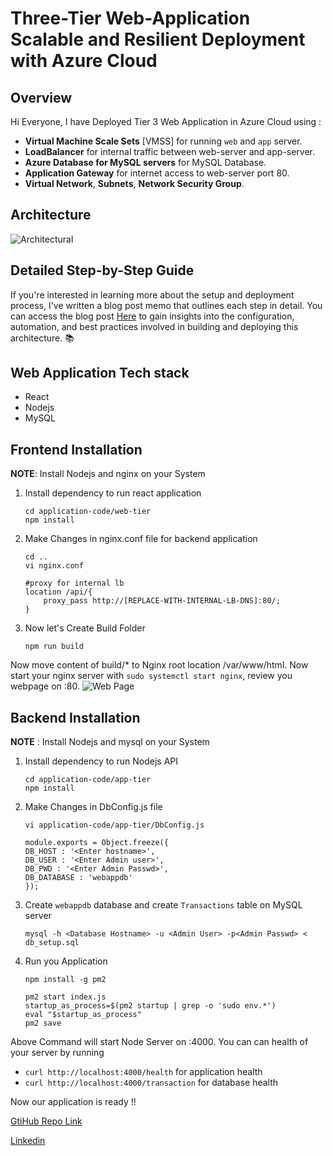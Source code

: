 
# Three-Tier Web-Application Scalable and Resilient Deployment with Azure Cloud

## Overview
Hi Everyone, I have Deployed Tier 3 Web Application in Azure Cloud using :
-  __Virtual Machine Scale Sets__ [VMSS] for running `web` and `app` server.
-  __LoadBalancer__ for internal traffic between web-server and app-server.
-  __Azure Database for MySQL servers__ for MySQL Database.
-  __Application Gateway__ for internet access to web-server port 80.
-  __Virtual Network__, __Subnets__, __Network Security Group__.

## Architecture
![Architectural](https://github.com/thakurnishu/Tier3WebApplication-AzureCloud/assets/90508814/53a53748-0dd5-40cc-9a29-4e56d62c7aa7)

## Detailed Step-by-Step Guide
If you're interested in learning more about the setup and deployment process, I've written a blog post memo that outlines each step in detail. You can access the blog post [Here]() to gain insights into the configuration, automation, and best practices involved in building and deploying this architecture. 📚

## Web Application Tech stack
- React
- Nodejs
- MySQL

## Frontend Installation
__NOTE__: Install Nodejs and nginx on your System

1. Install dependency to run react application
    ```
    cd application-code/web-tier
    npm install
    ```
2. Make Changes in nginx.conf file for backend application
    ```
    cd ..
    vi nginx.conf
    ```
    ```
    #proxy for internal lb
    location /api/{
        proxy_pass http://[REPLACE-WITH-INTERNAL-LB-DNS]:80/;
    }
    ```
3. Now let's Create Build Folder
    ```
    npm run build
    ```
Now move content of build/* to Nginx root location /var/www/html. Now start your nginx server with ```sudo systemctl start nginx```, review you webpage on :80.
![Web Page](https://github.com/thakurnishu/10_Weeks_Of_CloudOps/assets/90508814/0d0eecc3-86ca-49d8-8b01-5b6384a0da91)

## Backend Installation
__NOTE__ : Install Nodejs and mysql on your System
1. Install dependency to run Nodejs API
    ```
    cd application-code/app-tier
    npm install
    ```
2. Make Changes in DbConfig.js file
    ```
    vi application-code/app-tier/DbConfig.js
    ```
    ```
    module.exports = Object.freeze({
    DB_HOST : '<Enter hostname>',
    DB_USER : '<Enter Admin user>',
    DB_PWD : '<Enter Admin Passwd>',
    DB_DATABASE : 'webappdb'
    });
    ```
3. Create `webappdb` database and create `Transactions` table on MySQL server 

    ```
    mysql -h <Database Hostname> -u <Admin User> -p<Admin Passwd> < db_setup.sql
    ```
4. Run you Application
    ```
    npm install -g pm2

    pm2 start index.js
    startup_as_process=$(pm2 startup | grep -o 'sudo env.*')
    eval "$startup_as_process"
    pm2 save
    ```

Above Command will start Node Server on :4000. You can can health of your server by running 
- ```curl http://localhost:4000/health``` for application health
- ```curl http://localhost:4000/transaction``` for database health

Now our application is ready !!

[GtiHub Repo Link](https://github.com/thakurnishu/10_Weeks_Of_CloudOps/tree/week2)

[Linkedin](https://linkedin.com/in/contact-nishant-singh)
